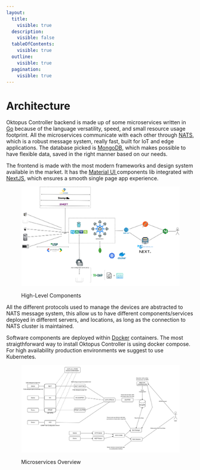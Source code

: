 ```yaml
---
layout:
  title:
    visible: true
  description:
    visible: false
  tableOfContents:
    visible: true
  outline:
    visible: true
  pagination:
    visible: true
---
```


# Architecture

Oktopus Controller backend is made up of some microservices written in [Go](https://go.dev/) because of the language versatility, speed, and small resource usage footprint. All the microservices communicate with each other through [NATS](https://nats.io/), which is a robust message system, really fast, built for IoT and edge applications. The database picked is [MongoDB](https://www.mongodb.com/), which makes possible to have flexible data, saved in the right manner based on our needs.&#x20;

The frontend is made with the most modern frameworks and design system available in the market. It has the [Material UI ](https://mui.com/material-ui/getting-started/)components lib integrated with [NextJS](https://nextjs.org/), which ensures a smooth single page app experience.&#x20;

<figure><img src="../.gitbook/assets/Oktopus-Core.png" alt=""><figcaption><p>High-Level Components</p></figcaption></figure>

All the different protocols used to manage the devices are abstracted to NATS message system, this allow us to have different components/services deployed in different servers, and locations, as long as the connection to NATS cluster is maintained.

Software components are deployed within [Docker](https://www.docker.com/) containers. The most straigthforward way to install Oktopus Controller is using docker compose. For high availability production environments we suggest to use Kubernetes.

<figure><img src="../.gitbook/assets/image (1) (1) (1) (1).png" alt=""><figcaption><p>Microservices Overview</p></figcaption></figure>

